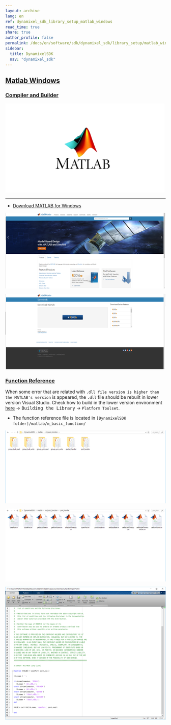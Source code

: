```yaml
---
layout: archive
lang: en
ref: dynamixel_sdk_library_setup_matlab_windows
read_time: true
share: true
author_profile: false
permalink: /docs/en/software/sdk/dynamixel_sdk/library_setup/matlab_windows
sidebar:
  title: DynamixelSDK
  nav: "dynamixel_sdk"
---
```


<div style="counter-reset: h2 13"></div>
<div style="counter-reset: h1 2"></div>

## [Matlab Windows](#matlab-windows)


### [Compiler and Builder](#compiler-and-builder)

![](https://github.com/ROBOTIS-GIT/ROBOTIS-Documents/blob/master/wiki-images/DynamixelSDK/3.SourcePreparation/Compiler%20and%20Builder/MATLAB/matlab.png)

------------------------------------------------------------------------------------

* [Download MATLAB for Windows](http://www.mathworks.com/index.html?s_tid=gn_loc_drop)

![](https://github.com/ROBOTIS-GIT/ROBOTIS-Documents/blob/master/wiki-images/DynamixelSDK/3.SourcePreparation/Compiler%20and%20Builder/MATLAB/a1.png)

![](https://github.com/ROBOTIS-GIT/ROBOTIS-Documents/blob/master/wiki-images/DynamixelSDK/3.SourcePreparation/Compiler%20and%20Builder/MATLAB/a2.png)

### [Function Reference](#function-reference)

When some error that are related with `.dll file version is higher than the MATLAB's version` is appeared, the `.dll` file should be rebuilt in lower version Visual Studio. Check how to build in the lower version environment [here](https://github.com/ROBOTIS-GIT/DynamixelSDK/wiki/3.2.1.1-C-Windows) → <kbd>Building the Library</kbd> → `Platform Toolset`. 

* The function reference file is located in `[DynamixelSDK folder]/matlab/m_basic_function/`

![](https://github.com/ROBOTIS-GIT/ROBOTIS-Documents/blob/master/wiki-images/DynamixelSDK/3.SourcePreparation/Compiler%20and%20Builder/MATLAB/2.png)

![](https://github.com/ROBOTIS-GIT/ROBOTIS-Documents/blob/master/wiki-images/DynamixelSDK/3.SourcePreparation/Compiler%20and%20Builder/MATLAB/3.png)

![](https://github.com/ROBOTIS-GIT/ROBOTIS-Documents/blob/master/wiki-images/DynamixelSDK/3.SourcePreparation/Compiler%20and%20Builder/MATLAB/1.png)
